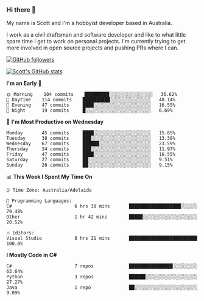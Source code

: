 ### Hi there 👋

My name is Scott and I'm a hobbyist developer based in Australia.

I work as a civil draftsman and software developer and like to what little spare time I get to work on personal projects. I'm currently trying to get more involved in open source projects and pushing PRs where I can. 

[![GitHub followers](https://img.shields.io/github/followers/puppetsw?label=Follow&style=social)](https://github.com/puppetsw?tab=followers)

[![Scott's GitHub stats](https://github-readme-stats.vercel.app/api?username=puppetsw&show_icons=true&theme=dark)](https://github.com/anuraghazra/github-readme-stats)

<!--START_SECTION:waka-->
**I'm an Early 🐤** 

```text
🌞 Morning    104 commits    █████████░░░░░░░░░░░░░░░░   36.62% 
🌆 Daytime    114 commits    ██████████░░░░░░░░░░░░░░░   40.14% 
🌃 Evening    47 commits     ████░░░░░░░░░░░░░░░░░░░░░   16.55% 
🌙 Night      19 commits     █░░░░░░░░░░░░░░░░░░░░░░░░   6.69%

```
📅 **I'm Most Productive on Wednesday** 

```text
Monday       45 commits     ████░░░░░░░░░░░░░░░░░░░░░   15.85% 
Tuesday      38 commits     ███░░░░░░░░░░░░░░░░░░░░░░   13.38% 
Wednesday    67 commits     ██████░░░░░░░░░░░░░░░░░░░   23.59% 
Thursday     34 commits     ███░░░░░░░░░░░░░░░░░░░░░░   11.97% 
Friday       47 commits     ████░░░░░░░░░░░░░░░░░░░░░   16.55% 
Saturday     27 commits     ██░░░░░░░░░░░░░░░░░░░░░░░   9.51% 
Sunday       26 commits     ██░░░░░░░░░░░░░░░░░░░░░░░   9.15%

```


📊 **This Week I Spent My Time On** 

```text
⌚︎ Time Zone: Australia/Adelaide

💬 Programming Languages: 
C#                       6 hrs 38 mins       ███████████████████░░░░░░   79.48% 
Other                    1 hr 42 mins        █████░░░░░░░░░░░░░░░░░░░░   20.52%

🔥 Editors: 
Visual Studio            8 hrs 21 mins       █████████████████████████   100.0%

```

**I Mostly Code in C#** 

```text
C#                       7 repos             ████████████████░░░░░░░░░   63.64% 
Python                   3 repos             ██████░░░░░░░░░░░░░░░░░░░   27.27% 
Java                     1 repo              ██░░░░░░░░░░░░░░░░░░░░░░░   9.09%

```



<!--END_SECTION:waka-->

<!--
**puppetsw/puppetsw** is a ✨ _special_ ✨ repository because its `README.md` (this file) appears on your GitHub profile.

Here are some ideas to get you started:

- 🔭 I’m currently working on ...
- 🌱 I’m currently learning ...
- 👯 I’m looking to collaborate on ...
- 🤔 I’m looking for help with ...
- 💬 Ask me about ...
- 📫 How to reach me: ...
- 😄 Pronouns: ...
- ⚡ Fun fact: ...
-->
